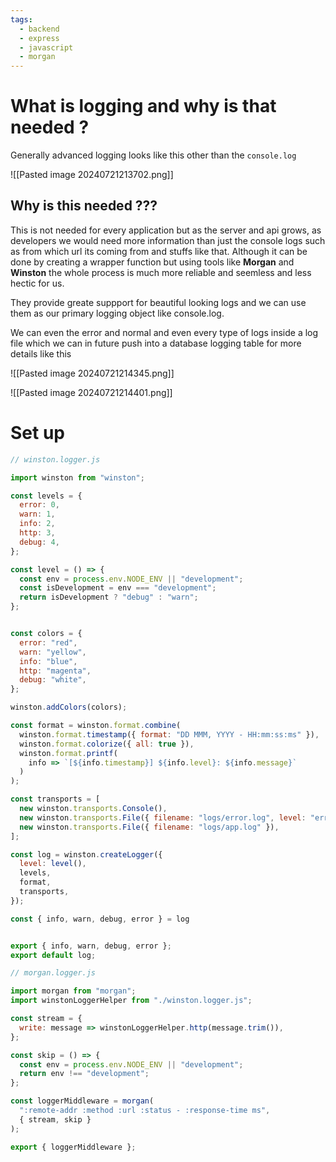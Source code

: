 ```yaml
---
tags:
  - backend
  - express
  - javascript
  - morgan
---
```

# What is logging and why is that needed ?

Generally advanced logging looks like this other than the `console.log`

![[Pasted image 20240721213702.png]]

## Why is this needed ??? 

This is not needed for every application but as the server and api grows, as developers we would need more information than just the console logs such as from which url its coming from and stuffs like that. Although it can be done by creating a wrapper function but using tools like **Morgan** and **Winston** the whole process is much more reliable and seemless and less hectic for us.

They provide greate suppport for beautiful looking logs and we can use them as our primary logging object like console.log. 

We can even the error and normal and even every type of logs inside a log file which we can in future push into a database logging table for more details like this

![[Pasted image 20240721214345.png]]

![[Pasted image 20240721214401.png]]

# Set up


```js
// winston.logger.js

import winston from "winston";

const levels = {
  error: 0,
  warn: 1,
  info: 2,
  http: 3,
  debug: 4,
};

const level = () => {
  const env = process.env.NODE_ENV || "development";
  const isDevelopment = env === "development";
  return isDevelopment ? "debug" : "warn";
};


const colors = {
  error: "red",
  warn: "yellow",
  info: "blue",
  http: "magenta",
  debug: "white",
};

winston.addColors(colors);  

const format = winston.format.combine(
  winston.format.timestamp({ format: "DD MMM, YYYY - HH:mm:ss:ms" }),
  winston.format.colorize({ all: true }),
  winston.format.printf(
    info => `[${info.timestamp}] ${info.level}: ${info.message}`
  )
);

const transports = [
  new winston.transports.Console(),
  new winston.transports.File({ filename: "logs/error.log", level: "error" }),
  new winston.transports.File({ filename: "logs/app.log" }),
];

const log = winston.createLogger({
  level: level(),
  levels,
  format,
  transports,
});

const { info, warn, debug, error } = log


export { info, warn, debug, error };
export default log;
```

```js
// morgan.logger.js

import morgan from "morgan";
import winstonLoggerHelper from "./winston.logger.js";

const stream = {
  write: message => winstonLoggerHelper.http(message.trim()),
};

const skip = () => {
  const env = process.env.NODE_ENV || "development";
  return env !== "development";
};

const loggerMiddleware = morgan(
  ":remote-addr :method :url :status - :response-time ms",
  { stream, skip }
);

export { loggerMiddleware };
```
